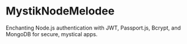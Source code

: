 # MystikNodeMelodee
Enchanting Node.js authentication with JWT, Passport.js, Bcrypt, and MongoDB for secure, mystical apps.
